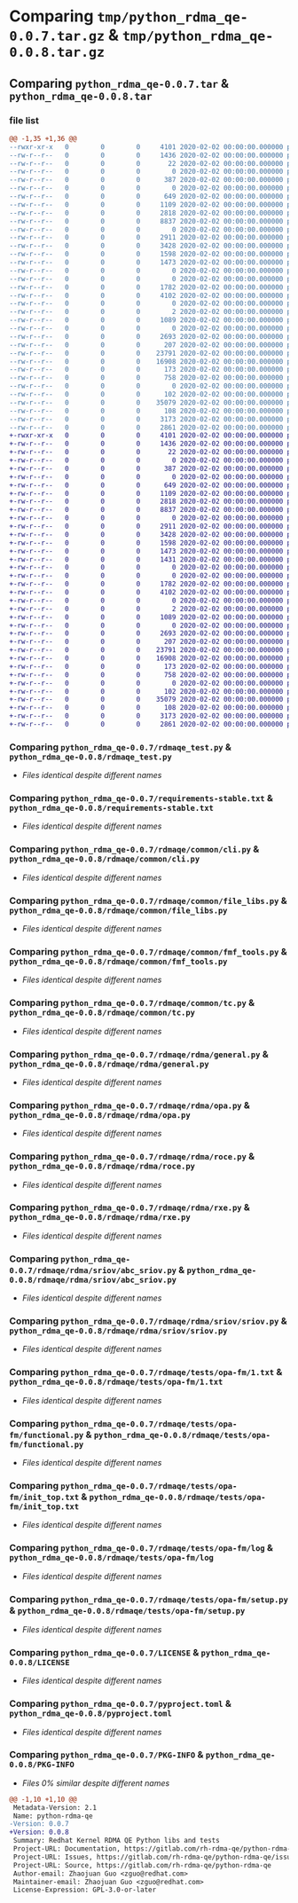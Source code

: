 # Comparing `tmp/python_rdma_qe-0.0.7.tar.gz` & `tmp/python_rdma_qe-0.0.8.tar.gz`

## Comparing `python_rdma_qe-0.0.7.tar` & `python_rdma_qe-0.0.8.tar`

### file list

```diff
@@ -1,35 +1,36 @@
--rwxr-xr-x   0        0        0     4101 2020-02-02 00:00:00.000000 python_rdma_qe-0.0.7/rdmaqe_test.py
--rw-r--r--   0        0        0     1436 2020-02-02 00:00:00.000000 python_rdma_qe-0.0.7/requirements-stable.txt
--rw-r--r--   0        0        0       22 2020-02-02 00:00:00.000000 python_rdma_qe-0.0.7/rdmaqe/__about__.py
--rw-r--r--   0        0        0        0 2020-02-02 00:00:00.000000 python_rdma_qe-0.0.7/rdmaqe/__init__.py
--rw-r--r--   0        0        0      387 2020-02-02 00:00:00.000000 python_rdma_qe-0.0.7/rdmaqe/rdmaqe_test.py
--rw-r--r--   0        0        0        0 2020-02-02 00:00:00.000000 python_rdma_qe-0.0.7/rdmaqe/common/__init__.py
--rw-r--r--   0        0        0      649 2020-02-02 00:00:00.000000 python_rdma_qe-0.0.7/rdmaqe/common/cli.py
--rw-r--r--   0        0        0     1109 2020-02-02 00:00:00.000000 python_rdma_qe-0.0.7/rdmaqe/common/file_libs.py
--rw-r--r--   0        0        0     2818 2020-02-02 00:00:00.000000 python_rdma_qe-0.0.7/rdmaqe/common/fmf_tools.py
--rw-r--r--   0        0        0     8837 2020-02-02 00:00:00.000000 python_rdma_qe-0.0.7/rdmaqe/common/tc.py
--rw-r--r--   0        0        0        0 2020-02-02 00:00:00.000000 python_rdma_qe-0.0.7/rdmaqe/rdma/__init__.py
--rw-r--r--   0        0        0     2911 2020-02-02 00:00:00.000000 python_rdma_qe-0.0.7/rdmaqe/rdma/general.py
--rw-r--r--   0        0        0     3428 2020-02-02 00:00:00.000000 python_rdma_qe-0.0.7/rdmaqe/rdma/opa.py
--rw-r--r--   0        0        0     1598 2020-02-02 00:00:00.000000 python_rdma_qe-0.0.7/rdmaqe/rdma/roce.py
--rw-r--r--   0        0        0     1473 2020-02-02 00:00:00.000000 python_rdma_qe-0.0.7/rdmaqe/rdma/rxe.py
--rw-r--r--   0        0        0        0 2020-02-02 00:00:00.000000 python_rdma_qe-0.0.7/rdmaqe/rdma/sriov.py
--rw-r--r--   0        0        0        0 2020-02-02 00:00:00.000000 python_rdma_qe-0.0.7/rdmaqe/rdma/sriov/__init__.py
--rw-r--r--   0        0        0     1782 2020-02-02 00:00:00.000000 python_rdma_qe-0.0.7/rdmaqe/rdma/sriov/abc_sriov.py
--rw-r--r--   0        0        0     4102 2020-02-02 00:00:00.000000 python_rdma_qe-0.0.7/rdmaqe/rdma/sriov/sriov.py
--rw-r--r--   0        0        0        0 2020-02-02 00:00:00.000000 python_rdma_qe-0.0.7/rdmaqe/tests/__init__.py
--rw-r--r--   0        0        0        2 2020-02-02 00:00:00.000000 python_rdma_qe-0.0.7/rdmaqe/tests/.fmf/version
--rw-r--r--   0        0        0     1089 2020-02-02 00:00:00.000000 python_rdma_qe-0.0.7/rdmaqe/tests/opa-fm/1.txt
--rw-r--r--   0        0        0        0 2020-02-02 00:00:00.000000 python_rdma_qe-0.0.7/rdmaqe/tests/opa-fm/__init__.py
--rw-r--r--   0        0        0     2693 2020-02-02 00:00:00.000000 python_rdma_qe-0.0.7/rdmaqe/tests/opa-fm/functional.py
--rw-r--r--   0        0        0      207 2020-02-02 00:00:00.000000 python_rdma_qe-0.0.7/rdmaqe/tests/opa-fm/init_mem.txt
--rw-r--r--   0        0        0    23791 2020-02-02 00:00:00.000000 python_rdma_qe-0.0.7/rdmaqe/tests/opa-fm/init_top.txt
--rw-r--r--   0        0        0    16908 2020-02-02 00:00:00.000000 python_rdma_qe-0.0.7/rdmaqe/tests/opa-fm/log
--rw-r--r--   0        0        0      173 2020-02-02 00:00:00.000000 python_rdma_qe-0.0.7/rdmaqe/tests/opa-fm/main.fmf
--rw-r--r--   0        0        0      758 2020-02-02 00:00:00.000000 python_rdma_qe-0.0.7/rdmaqe/tests/opa-fm/setup.py
--rw-r--r--   0        0        0        0 2020-02-02 00:00:00.000000 python_rdma_qe-0.0.7/rdmaqe/tests/sriov/__init__.py
--rw-r--r--   0        0        0      102 2020-02-02 00:00:00.000000 python_rdma_qe-0.0.7/tests/__init__.py
--rw-r--r--   0        0        0    35079 2020-02-02 00:00:00.000000 python_rdma_qe-0.0.7/LICENSE
--rw-r--r--   0        0        0      108 2020-02-02 00:00:00.000000 python_rdma_qe-0.0.7/README.md
--rw-r--r--   0        0        0     3173 2020-02-02 00:00:00.000000 python_rdma_qe-0.0.7/pyproject.toml
--rw-r--r--   0        0        0     2861 2020-02-02 00:00:00.000000 python_rdma_qe-0.0.7/PKG-INFO
+-rwxr-xr-x   0        0        0     4101 2020-02-02 00:00:00.000000 python_rdma_qe-0.0.8/rdmaqe_test.py
+-rw-r--r--   0        0        0     1436 2020-02-02 00:00:00.000000 python_rdma_qe-0.0.8/requirements-stable.txt
+-rw-r--r--   0        0        0       22 2020-02-02 00:00:00.000000 python_rdma_qe-0.0.8/rdmaqe/__about__.py
+-rw-r--r--   0        0        0        0 2020-02-02 00:00:00.000000 python_rdma_qe-0.0.8/rdmaqe/__init__.py
+-rw-r--r--   0        0        0      387 2020-02-02 00:00:00.000000 python_rdma_qe-0.0.8/rdmaqe/rdmaqe_test.py
+-rw-r--r--   0        0        0        0 2020-02-02 00:00:00.000000 python_rdma_qe-0.0.8/rdmaqe/common/__init__.py
+-rw-r--r--   0        0        0      649 2020-02-02 00:00:00.000000 python_rdma_qe-0.0.8/rdmaqe/common/cli.py
+-rw-r--r--   0        0        0     1109 2020-02-02 00:00:00.000000 python_rdma_qe-0.0.8/rdmaqe/common/file_libs.py
+-rw-r--r--   0        0        0     2818 2020-02-02 00:00:00.000000 python_rdma_qe-0.0.8/rdmaqe/common/fmf_tools.py
+-rw-r--r--   0        0        0     8837 2020-02-02 00:00:00.000000 python_rdma_qe-0.0.8/rdmaqe/common/tc.py
+-rw-r--r--   0        0        0        0 2020-02-02 00:00:00.000000 python_rdma_qe-0.0.8/rdmaqe/rdma/__init__.py
+-rw-r--r--   0        0        0     2911 2020-02-02 00:00:00.000000 python_rdma_qe-0.0.8/rdmaqe/rdma/general.py
+-rw-r--r--   0        0        0     3428 2020-02-02 00:00:00.000000 python_rdma_qe-0.0.8/rdmaqe/rdma/opa.py
+-rw-r--r--   0        0        0     1598 2020-02-02 00:00:00.000000 python_rdma_qe-0.0.8/rdmaqe/rdma/roce.py
+-rw-r--r--   0        0        0     1473 2020-02-02 00:00:00.000000 python_rdma_qe-0.0.8/rdmaqe/rdma/rxe.py
+-rw-r--r--   0        0        0     1431 2020-02-02 00:00:00.000000 python_rdma_qe-0.0.8/rdmaqe/rdma/siw.py
+-rw-r--r--   0        0        0        0 2020-02-02 00:00:00.000000 python_rdma_qe-0.0.8/rdmaqe/rdma/sriov.py
+-rw-r--r--   0        0        0        0 2020-02-02 00:00:00.000000 python_rdma_qe-0.0.8/rdmaqe/rdma/sriov/__init__.py
+-rw-r--r--   0        0        0     1782 2020-02-02 00:00:00.000000 python_rdma_qe-0.0.8/rdmaqe/rdma/sriov/abc_sriov.py
+-rw-r--r--   0        0        0     4102 2020-02-02 00:00:00.000000 python_rdma_qe-0.0.8/rdmaqe/rdma/sriov/sriov.py
+-rw-r--r--   0        0        0        0 2020-02-02 00:00:00.000000 python_rdma_qe-0.0.8/rdmaqe/tests/__init__.py
+-rw-r--r--   0        0        0        2 2020-02-02 00:00:00.000000 python_rdma_qe-0.0.8/rdmaqe/tests/.fmf/version
+-rw-r--r--   0        0        0     1089 2020-02-02 00:00:00.000000 python_rdma_qe-0.0.8/rdmaqe/tests/opa-fm/1.txt
+-rw-r--r--   0        0        0        0 2020-02-02 00:00:00.000000 python_rdma_qe-0.0.8/rdmaqe/tests/opa-fm/__init__.py
+-rw-r--r--   0        0        0     2693 2020-02-02 00:00:00.000000 python_rdma_qe-0.0.8/rdmaqe/tests/opa-fm/functional.py
+-rw-r--r--   0        0        0      207 2020-02-02 00:00:00.000000 python_rdma_qe-0.0.8/rdmaqe/tests/opa-fm/init_mem.txt
+-rw-r--r--   0        0        0    23791 2020-02-02 00:00:00.000000 python_rdma_qe-0.0.8/rdmaqe/tests/opa-fm/init_top.txt
+-rw-r--r--   0        0        0    16908 2020-02-02 00:00:00.000000 python_rdma_qe-0.0.8/rdmaqe/tests/opa-fm/log
+-rw-r--r--   0        0        0      173 2020-02-02 00:00:00.000000 python_rdma_qe-0.0.8/rdmaqe/tests/opa-fm/main.fmf
+-rw-r--r--   0        0        0      758 2020-02-02 00:00:00.000000 python_rdma_qe-0.0.8/rdmaqe/tests/opa-fm/setup.py
+-rw-r--r--   0        0        0        0 2020-02-02 00:00:00.000000 python_rdma_qe-0.0.8/rdmaqe/tests/sriov/__init__.py
+-rw-r--r--   0        0        0      102 2020-02-02 00:00:00.000000 python_rdma_qe-0.0.8/tests/__init__.py
+-rw-r--r--   0        0        0    35079 2020-02-02 00:00:00.000000 python_rdma_qe-0.0.8/LICENSE
+-rw-r--r--   0        0        0      108 2020-02-02 00:00:00.000000 python_rdma_qe-0.0.8/README.md
+-rw-r--r--   0        0        0     3173 2020-02-02 00:00:00.000000 python_rdma_qe-0.0.8/pyproject.toml
+-rw-r--r--   0        0        0     2861 2020-02-02 00:00:00.000000 python_rdma_qe-0.0.8/PKG-INFO
```

### Comparing `python_rdma_qe-0.0.7/rdmaqe_test.py` & `python_rdma_qe-0.0.8/rdmaqe_test.py`

 * *Files identical despite different names*

### Comparing `python_rdma_qe-0.0.7/requirements-stable.txt` & `python_rdma_qe-0.0.8/requirements-stable.txt`

 * *Files identical despite different names*

### Comparing `python_rdma_qe-0.0.7/rdmaqe/common/cli.py` & `python_rdma_qe-0.0.8/rdmaqe/common/cli.py`

 * *Files identical despite different names*

### Comparing `python_rdma_qe-0.0.7/rdmaqe/common/file_libs.py` & `python_rdma_qe-0.0.8/rdmaqe/common/file_libs.py`

 * *Files identical despite different names*

### Comparing `python_rdma_qe-0.0.7/rdmaqe/common/fmf_tools.py` & `python_rdma_qe-0.0.8/rdmaqe/common/fmf_tools.py`

 * *Files identical despite different names*

### Comparing `python_rdma_qe-0.0.7/rdmaqe/common/tc.py` & `python_rdma_qe-0.0.8/rdmaqe/common/tc.py`

 * *Files identical despite different names*

### Comparing `python_rdma_qe-0.0.7/rdmaqe/rdma/general.py` & `python_rdma_qe-0.0.8/rdmaqe/rdma/general.py`

 * *Files identical despite different names*

### Comparing `python_rdma_qe-0.0.7/rdmaqe/rdma/opa.py` & `python_rdma_qe-0.0.8/rdmaqe/rdma/opa.py`

 * *Files identical despite different names*

### Comparing `python_rdma_qe-0.0.7/rdmaqe/rdma/roce.py` & `python_rdma_qe-0.0.8/rdmaqe/rdma/roce.py`

 * *Files identical despite different names*

### Comparing `python_rdma_qe-0.0.7/rdmaqe/rdma/rxe.py` & `python_rdma_qe-0.0.8/rdmaqe/rdma/rxe.py`

 * *Files identical despite different names*

### Comparing `python_rdma_qe-0.0.7/rdmaqe/rdma/sriov/abc_sriov.py` & `python_rdma_qe-0.0.8/rdmaqe/rdma/sriov/abc_sriov.py`

 * *Files identical despite different names*

### Comparing `python_rdma_qe-0.0.7/rdmaqe/rdma/sriov/sriov.py` & `python_rdma_qe-0.0.8/rdmaqe/rdma/sriov/sriov.py`

 * *Files identical despite different names*

### Comparing `python_rdma_qe-0.0.7/rdmaqe/tests/opa-fm/1.txt` & `python_rdma_qe-0.0.8/rdmaqe/tests/opa-fm/1.txt`

 * *Files identical despite different names*

### Comparing `python_rdma_qe-0.0.7/rdmaqe/tests/opa-fm/functional.py` & `python_rdma_qe-0.0.8/rdmaqe/tests/opa-fm/functional.py`

 * *Files identical despite different names*

### Comparing `python_rdma_qe-0.0.7/rdmaqe/tests/opa-fm/init_top.txt` & `python_rdma_qe-0.0.8/rdmaqe/tests/opa-fm/init_top.txt`

 * *Files identical despite different names*

### Comparing `python_rdma_qe-0.0.7/rdmaqe/tests/opa-fm/log` & `python_rdma_qe-0.0.8/rdmaqe/tests/opa-fm/log`

 * *Files identical despite different names*

### Comparing `python_rdma_qe-0.0.7/rdmaqe/tests/opa-fm/setup.py` & `python_rdma_qe-0.0.8/rdmaqe/tests/opa-fm/setup.py`

 * *Files identical despite different names*

### Comparing `python_rdma_qe-0.0.7/LICENSE` & `python_rdma_qe-0.0.8/LICENSE`

 * *Files identical despite different names*

### Comparing `python_rdma_qe-0.0.7/pyproject.toml` & `python_rdma_qe-0.0.8/pyproject.toml`

 * *Files identical despite different names*

### Comparing `python_rdma_qe-0.0.7/PKG-INFO` & `python_rdma_qe-0.0.8/PKG-INFO`

 * *Files 0% similar despite different names*

```diff
@@ -1,10 +1,10 @@
 Metadata-Version: 2.1
 Name: python-rdma-qe
-Version: 0.0.7
+Version: 0.0.8
 Summary: Redhat Kernel RDMA QE Python libs and tests
 Project-URL: Documentation, https://gitlab.com/rh-rdma-qe/python-rdma-qe#README.md
 Project-URL: Issues, https://gitlab.com/rh-rdma-qe/python-rdma-qe/issues
 Project-URL: Source, https://gitlab.com/rh-rdma-qe/python-rdma-qe
 Author-email: Zhaojuan Guo <zguo@redhat.com>
 Maintainer-email: Zhaojuan Guo <zguo@redhat.com>
 License-Expression: GPL-3.0-or-later
```

